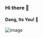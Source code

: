### Hi there 👋
#### Dang, Its You! 🫵
![image](https://github.com/idealarihant/idealarihant/assets/24891908/dd2ee285-ae65-4a36-8a78-2c67af9f73f0)


<!--
**idealarihant/idealarihant** is a ✨ _special_ ✨ repository because its `README.md` (this file) appears on your GitHub profile.

Here are some ideas to get you started:

- 🔭 I’m currently working on ...
- 🌱 I’m currently learning ...
- 👯 I’m looking to collaborate on ...
- 🤔 I’m looking for help with ...
- 💬 Ask me about ...
- 📫 How to reach me: ...
- 😄 Pronouns: ...
- ⚡ Fun fact: ...
-->
